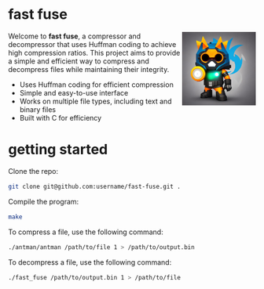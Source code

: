# fast fuse

<img align="right" src="./assets/logo.png" width="150px" alt="Fast Fuse Logo" />

Welcome to **fast fuse**, a compressor and decompressor that uses Huffman coding
to achieve high compression ratios. This project aims to provide a simple and
efficient way to compress and decompress files while maintaining their
integrity.

- Uses Huffman coding for efficient compression
- Simple and easy-to-use interface
- Works on multiple file types, including text and binary files
- Built with C for efficiency

# getting started

Clone the repo:

```sh
git clone git@github.com:username/fast-fuse.git .
```

Compile the program:

```sh
make
```

To compress a file, use the following command:

```sh
./antman/antman /path/to/file 1 > /path/to/output.bin
```

To decompress a file, use the following command:

```sh
./fast_fuse /path/to/output.bin 1 > /path/to/file
```
